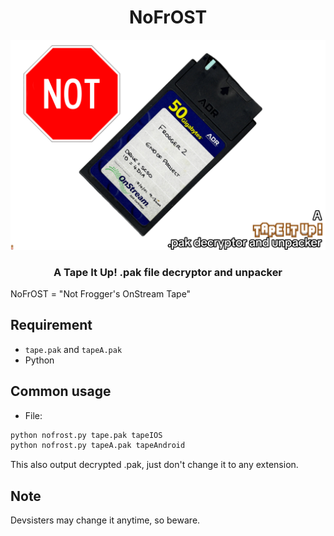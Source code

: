 <h1 align="center">
NoFrOST
</h1>

<p align="center">
  <img src="https://github.com/Bang1338/nofrost/blob/main/nofrost-poster.png?raw=true">
</p>

<h3 align="center">
A Tape It Up! .pak file decryptor and unpacker
</h3>

NoFrOST = "Not Frogger's OnStream Tape"

## Requirement
- `tape.pak` and `tapeA.pak`
- Python

## Common usage
- File:
```sh
python nofrost.py tape.pak tapeIOS
python nofrost.py tapeA.pak tapeAndroid
```

This also output decrypted .pak, just don't change it to any extension.

## Note
Devsisters may change it anytime, so beware.

